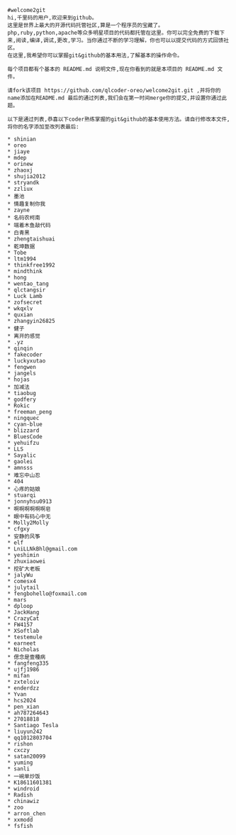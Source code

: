 	#welcome2git
	hi,千里码的用户,欢迎来到github。
	这里是世界上最大的开源代码托管社区,算是一个程序员的宝藏了。php,ruby,python,apache等众多明星项目的代码都托管在这里。你可以完全免费的下载下来,阅读,编译,调试,更改,学习。当你通过不断的学习理解，你也可以以提交代码的方式回馈社区。
	在这里,我希望你可以掌握git&github的基本用法,了解基本的操作命令。

	每个项目都有个基本的 README.md 说明文件,现在你看到的就是本项目的 README.md 文件。

	请fork该项目 https://github.com/qlcoder-oreo/welcome2git.git ,并将你的name添加在README.md 最后的通过列表,我们会在第一时间merge你的提交,并设置你通过此题。

	以下是通过列表,恭喜以下coder熟练掌握的git&github的基本使用方法。请自行修改本文件,将你的名字添加至改列表最后:

	* shinian
	* oreo
	* jiaye
	* mdep
	* orinew
	* zhaoxj
	* shujia2012
	* stryandk
	* zzliux
	* 墨池
	* 情趣复制你我
	* zayne
	* 名码农柯南
	* 端着木鱼敲代码
	* 白青黑
	* zhengtaishuai
	* 乾坤数据
	* Tobe
	* ltm1994
	* thinkfree1992
	* mindthink
	* hong
	* wentao_tang
	* qlctangsir
	* Luck Lamb
	* zofsecret
	* wkqxlv
	* quxian
	* zhangyin26825
	* 健子
	* 离开的感觉
	* .yz
	* qinqin
	* fakecoder
	* luckyxutao
	* fengwen
	* jangels
	* hojas
	* 加减法
	* tiaobug
	* godfery
	* Rokic
	* freeman_peng
	* ningquec
	* cyan-blue
	* blizzard
	* BluesCode
	* yehuifzu
	* LLS
	* Sayalic
	* gaolei
	* amnsss
	* 难忘中山忍
	* 404
	* 心疼的姑娘
	* stuarqi
	* jonnyhsu0913
	* 啊啊啊啊啊啊皂
	* 眼中有码心中无
	* Molly2Molly
	* cfgxy
	* 安静的风筝
	* elf
	* LniLLNkBhl@gmail.com
	* yeshimin
	* zhuxiaowei
	* 挖矿大老板
	* jalyWu
	* comesx4
	* julytail
	* fengbohello@foxmail.com
	* mars
	* dploop
	* JackHang
	* CrazyCat
	* FW4157
	* XSoftlab
	* testemule
	* earneet
	* Nicholas
	* 偲念是壹種病
	* fangfeng335
	* ujfj1986
	* mifan
	* zxteloiv
	* enderdzz
	* Yvan
	* hcs2024
	* pen_xian
	* ah787264643
	* 27018818
	* Santiago Tesla
	* liuyun242
	* qq1012803704
	* rishon
	* cxczy
	* satan20099
	* yuming
	* sanli
	* 一碗单炒饭
	* K18611601381
	* windroid
	* Radish
	* chinawiz
	* zoo
	* arron_chen
	* xxmodd
	* fsfish

